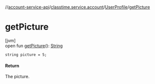 //[account-service-api](../../../index.md)/[classtime.service.account](../index.md)/[UserProfile](index.md)/[getPicture](get-picture.md)

# getPicture

[jvm]\
open fun [getPicture](get-picture.md)(): [String](https://docs.oracle.com/javase/8/docs/api/java/lang/String.html)

`string picture = 5;`

#### Return

The picture.
